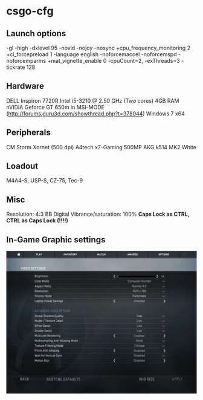 # csgo-cfg
## Launch options
-gl -high -dxlevel 95 -novid -nojoy -nosync +cpu_frequency_monitoring 2 +cl_forcepreload 1  -language english -noforcemaccel -noforcemspd -noforcemparms +mat_vignette_enable 0  -cpuCount=2, -exThreads=3 -tickrate 128
## Hardware
DELL Inspiron 7720R
Intel i5-3210 @ 2.50 GHz (Two cores)
4GB RAM
nVIDIA Geforce GT 650m in MSI-MODE (http://forums.guru3d.com/showthread.php?t=378044)
Windows 7 x64
## Peripherals
CM Storm Xornet (500 dpi)
A4tech x7-Gaming 500MP
AKG k514 MK2 White
## Loadout
M4A4-S, USP-S, CZ-75, Tec-9
## Misc
Resolution: 4:3 BB
Digital Vibrance/saturation: 100%
**Caps Lock as CTRL, CTRL as Caps Lock (!!!!)**
## In-Game Graphic settings
![CSGOGraphics](csgo-graphic-settings.jpg)
